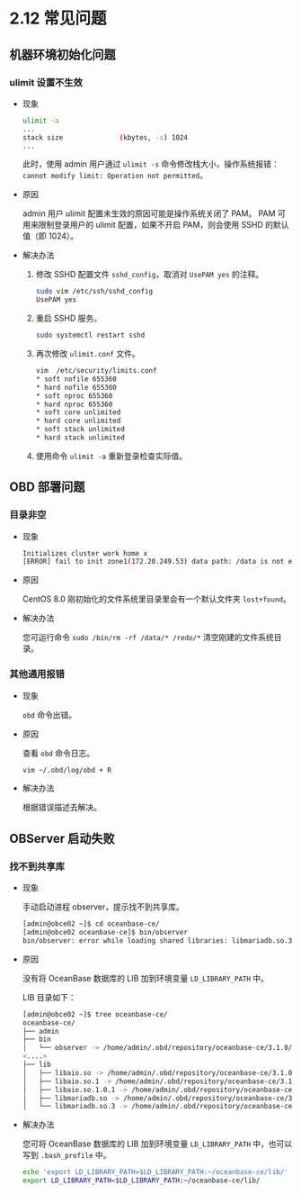 # 2.12 常见问题

## 机器环境初始化问题

### ulimit 设置不生效

* 现象
  
  ```bash
  ulimit -a
  ...
  stack size              (kbytes, -s) 1024
  ...
  ```

  此时，使用 admin 用户通过 `ulimit -s` 命令修改栈大小，操作系统报错：`cannot modify limit: Operation not permitted`。
* 原因
  
  admin 用户 ulimit 配置未生效的原因可能是操作系统关闭了 PAM。
  PAM 可用来限制登录用户的 ulimit 配置，如果不开启 PAM，则会使用 SSHD 的默认值（即 1024）。

* 解决办法
  
  1. 修改 SSHD 配置文件 `sshd_config`，取消对 `UsePAM yes` 的注释。

     ```bash
     sudo vim /etc/ssh/sshd_config
     UsePAM yes
     ```

  2. 重启 SSHD 服务。

     ```bash
     sudo systemctl restart sshd
     ```

  3. 再次修改 `ulimit.conf` 文件。

     ```bash
     vim  /etc/security/limits.conf
     * soft nofile 655360
     * hard nofile 655360
     * soft nproc 655360
     * hard nproc 655360
     * soft core unlimited
     * hard core unlimited
     * soft stack unlimited
     * hard stack unlimited
     ```

  4. 使用命令 `ulimit -a` 重新登录检查实际值。

## OBD 部署问题

### 目录非空

* 现象

  ```bash
  Initializes cluster work home x
  [ERROR] fail to init zone1(172.20.249.53) data path: /data is not empty
  ```

* 原因
  
  CentOS 8.0 刚初始化的文件系统里目录里会有一个默认文件夹 `lost+found`。

* 解决办法
  
  您可运行命令 `sudo /bin/rm -rf /data/* /redo/*` 清空刚建的文件系统目录。

### 其他通用报错

* 现象
  
  `obd` 命令出错。

* 原因
  
  查看 `obd` 命令日志。

  ```bash
  vim ~/.obd/log/obd + R
  ```

* 解决办法
  
  根据错误描述去解决。

## OBServer 启动失败

### 找不到共享库

* 现象
  
  手动启动进程 observer，提示找不到共享库。

  ```bash
  [admin@obce02 ~]$ cd oceanbase-ce/
  [admin@obce02 oceanbase-ce]$ bin/observer
  bin/observer: error while loading shared libraries: libmariadb.so.3: cannot open shared object file: No such file or directory
  ```

* 原因
  
  没有将 OceanBase 数据库的 LIB 加到环境变量 `LD_LIBRARY_PATH` 中。

  LIB 目录如下：

  ```bash
  [admin@obce02 ~]$ tree oceanbase-ce/
  oceanbase-ce/
  ├── admin
  ├── bin
  │   └── observer -> /home/admin/.obd/repository/oceanbase-ce/3.1.0/84bd2fe27f8b8243cc57d8a3f68b4c50f94aab80/bin/observer
  <....>
  ├── lib
  │   ├── libaio.so -> /home/admin/.obd/repository/oceanbase-ce/3.1.0/84bd2fe27f8b8243cc57d8a3f68b4c50f94aab80/lib/libaio.so
  │   ├── libaio.so.1 -> /home/admin/.obd/repository/oceanbase-ce/3.1.0/84bd2fe27f8b8243cc57d8a3f68b4c50f94aab80/lib/libaio.so.1
  │   ├── libaio.so.1.0.1 -> /home/admin/.obd/repository/oceanbase-ce/3.1.0/84bd2fe27f8b8243cc57d8a3f68b4c50f94aab80/lib/libaio.so.1.0.1
  │   ├── libmariadb.so -> /home/admin/.obd/repository/oceanbase-ce/3.1.0/84bd2fe27f8b8243cc57d8a3f68b4c50f94aab80/lib/libmariadb.so
  │   └── libmariadb.so.3 -> /home/admin/.obd/repository/oceanbase-ce/3.1.0/84bd2fe27f8b8243cc57d8a3f68b4c50f94aab80/lib/libmariadb.so.3
  ```

* 解决办法
  
  您可将 OceanBase 数据库的 LIB 加到环境变量 `LD_LIBRARY_PATH` 中，也可以写到 `.bash_profile` 中。

  ```bash
  echo 'export LD_LIBRARY_PATH=$LD_LIBRARY_PATH:~/oceanbase-ce/lib/' >> ~/.bash_profile
  export LD_LIBRARY_PATH=$LD_LIBRARY_PATH:~/oceanbase-ce/lib/
  ```
